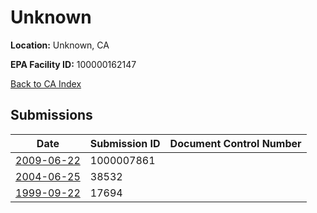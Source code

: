 # Unknown

**Location:** Unknown, CA

**EPA Facility ID:** 100000162147

[Back to CA Index](../../index.md)

## Submissions

| Date | Submission ID | Document Control Number |
|------|--------------|-------------------------|
| [2009-06-22](submissions/1000007861.md) | 1000007861 |  |
| [2004-06-25](submissions/38532.md) | 38532 |  |
| [1999-09-22](submissions/17694.md) | 17694 |  |
